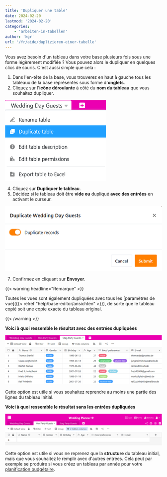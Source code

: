```yaml
---
title: 'Dupliquer une table'
date: 2024-02-20
lastmod: '2024-02-20'
categories:
    - 'arbeiten-in-tabellen'
author: 'kgr'
url: '/fr/aide/duplizieren-einer-tabelle'
---
```


Vous avez besoin d'un tableau dans votre base plusieurs fois sous une forme légèrement modifiée ? Vous pouvez alors le dupliquer en quelques clics de souris. C'est aussi simple que cela :

1. Dans l'en-tête de la base, vous trouverez en haut à gauche tous les tableaux de la base représentés sous forme d'**onglets**.
2. Cliquez sur l'**icône déroulante** à côté du **nom du tableau** que vous souhaitez dupliquer.

![Dupliquer la structure du tableau](images/Tabellenstruktur-duplizieren.png)

4. Cliquez sur **Dupliquer le tableau**.
5. Décidez si le tableau doit être **vide ou** dupliqué **avec des entrées** en activant le curseur.

![Dialogue de la boîte de dialogue : Dupliquer les entrées si la table est dupliquée](images/Dialog-Eintraege-duplizieren-wenn-Tabelle-dupliziert-wird.png)

7. Confirmez en cliquant sur **Envoyer**.

{{< warning  headline="Remarque" >}}

Toutes les vues sont également dupliquées avec tous les [paramètres de vue]({{< relref "help/base-editor/ansichten" >}}), de sorte que le tableau copié soit une copie exacte du tableau original.

{{< /warning >}}

**Voici à quoi ressemble le résultat avec des entrées dupliquées**

![Tableau dupliqué avec des entrées dupliquées](images/Duplizierte-Tabelle-mit-duplizierten-Eintraegen.png)

Cette option est utile si vous souhaitez reprendre au moins une partie des lignes du tableau initial.

**Voici à quoi ressemble le résultat sans les entrées dupliquées**

![Tableaux vides dupliqués](images/Leere-duplizierte-Tabellen.png)

Cette option est utile si vous ne reprenez que la **structure** du tableau initial, mais que vous souhaitez le remplir avec d'autres entrées. Cela peut par exemple se produire si vous créez un tableau par année pour votre [planification budgétaire](https://seatable.io/fr/budgetplanung-vorlage/).
